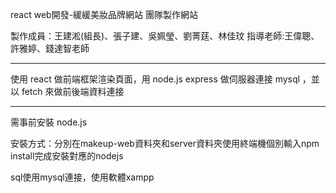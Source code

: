 react web開發-緩緩美妝品牌網站
團隊製作網站

製作成員：王建淞(組長)、張子建、吳姵瑩、劉菁莛、林佳玟
指導老師:王偉聰、許雅婷、錢達智老師

------------------
使用 react 做前端框架渲染頁面，用 node.js express 做伺服器連接 mysql ，並以 fetch 來做前後端資料連接

-----------------------
需事前安裝 node.js

安裝方式：分別在makeup-web資料夾和server資料夾使用終端機個別輸入npm install完成安裝對應的nodejs

sql使用mysql連接，使用軟體xampp
